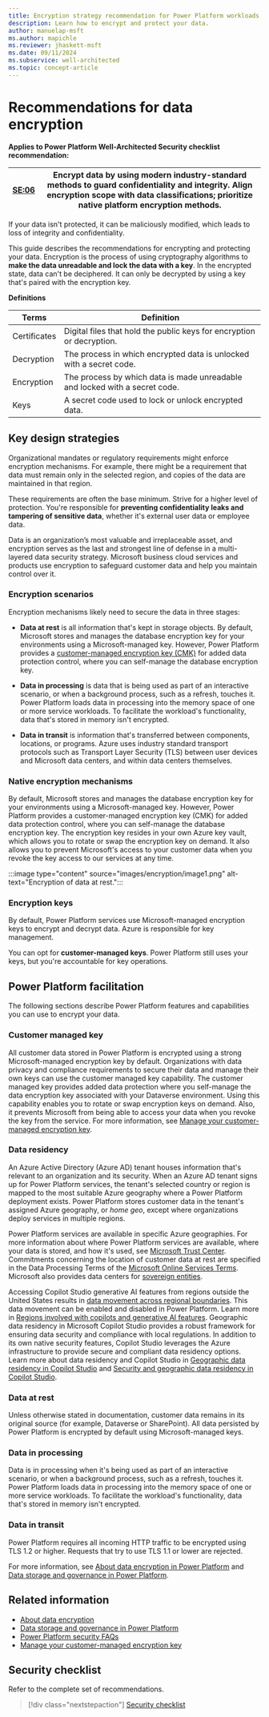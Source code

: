 ```yaml
---
title: Encryption strategy recommendation for Power Platform workloads
description: Learn how to encrypt and protect your data. 
author: manuelap-msft
ms.author: mapichle
ms.reviewer: jhaskett-msft
ms.date: 09/11/2024
ms.subservice: well-architected
ms.topic: concept-article
---
```


# Recommendations for data encryption

**Applies to Power Platform Well-Architected Security checklist recommendation:**

|[SE:06](checklist.md)| **Encrypt data by using modern industry-standard methods to guard confidentiality and integrity. Align encryption scope with data classifications; prioritize native platform encryption methods.** |
|---|---|

If your data isn't protected, it can be maliciously modified, which leads to loss of integrity and confidentiality.

This guide describes the recommendations for encrypting and protecting your data. Encryption is the process of using cryptography algorithms to **make the data unreadable and lock the data with a key**. In the encrypted state, data can't be deciphered. It can only be decrypted by using a key that's paired with the encryption key.

**Definitions** 

| Terms | Definition |
|---|---|
| Certificates | Digital files that hold the public keys for encryption or decryption. |
| Decryption | The process in which encrypted data is unlocked with a secret code. |
| Encryption | The process by which data is made unreadable and locked with a secret code. |
| Keys | A secret code used to lock or unlock encrypted data. |

## Key design strategies

Organizational mandates or regulatory requirements might enforce encryption mechanisms. For example, there might be a requirement that data must remain only in the selected region, and copies of the data are maintained in that region.

These requirements are often the base minimum. Strive for a higher level of protection. You're responsible for **preventing confidentiality leaks and tampering of sensitive data**, whether it's external user data or employee data.

Data is an organization’s most valuable and irreplaceable asset, and encryption serves as the last and strongest line of defense in a multi-layered data security strategy. Microsoft business cloud services and products use encryption to safeguard customer data and help you maintain control over it.

### Encryption scenarios

Encryption mechanisms likely need to secure the data in three stages:

- **Data at rest** is all information that's kept in storage objects. By default, Microsoft stores and manages the database encryption key for your environments using a Microsoft-managed key. However, Power Platform provides a [customer-managed encryption key (CMK)](/power-platform/admin/customer-managed-key) for added data protection control, where you can self-manage the database encryption key.

- **Data in processing** is data that is being used as part of an interactive scenario, or when a background process, such as a refresh, touches it. Power Platform loads data in processing into the memory space of one or more service workloads. To facilitate the workload's functionality, data that's stored in memory isn't encrypted.

- **Data in transit** is information that's transferred between components, locations, or programs. Azure uses industry standard transport protocols such as Transport Layer Security (TLS) between user devices and Microsoft data centers, and within data centers themselves.

### Native encryption mechanisms

By default, Microsoft stores and manages the database encryption key for your environments using a Microsoft-managed key. However, Power Platform provides a customer-managed encryption key (CMK) for added data protection control, where you can self-manage the database encryption key. The encryption key resides in your own Azure key vault, which allows you to rotate or swap the encryption key on demand. It also allows you to prevent Microsoft's access to your customer data when you revoke the key access to our services at any time.

:::image type="content" source="images/encryption/image1.png" alt-text="Encryption of data at rest.":::

### Encryption keys

By default, Power Platform services use Microsoft-managed encryption keys to encrypt and decrypt data. Azure is responsible for key management.

You can opt for **customer-managed keys**. Power Platform still uses your keys, but you're accountable for key operations.

## Power Platform facilitation

The following sections describe Power Platform features and capabilities you can use to encrypt your data.

### Customer managed key

All customer data stored in Power Platform is encrypted using a strong Microsoft-managed encryption key by default. Organizations with data privacy and compliance requirements to secure their data and manage their own keys can use the customer managed key capability. The customer managed key provides added data protection where you self-manage the data encryption key associated with your Dataverse environment. Using this capability enables you to rotate or swap encryption keys on demand. Also, it prevents Microsoft from being able to access your data when you revoke the key from the service. For more information, see [Manage your customer-managed encryption key](/power-platform/admin/customer-managed-key).

### Data residency

An Azure Active Directory (Azure AD) tenant houses information that's relevant to an organization and its security. When an Azure AD tenant signs up for Power Platform services, the tenant's selected country or region is mapped to the most suitable Azure geography where a Power Platform deployment exists. Power Platform stores customer data in the tenant's assigned Azure geography, or *home geo*, except where organizations deploy services in multiple regions.

Power Platform services are available in specific Azure geographies. For more information about where Power Platform services are available, where your data is stored, and how it's used, see [Microsoft Trust Center](https://www.microsoft.com/trustcenter). Commitments concerning the location of customer data at rest are specified in the Data Processing Terms of the [Microsoft Online Services Terms](https://www.microsoftvolumelicensing.com/DocumentSearch.aspx?Mode=3&DocumentTypeId=31). Microsoft also provides data centers for [sovereign entities](/power-platform/admin/regions-overview).

Accessing Copilot Studio generative AI features from regions outside the United States results in [data movement across regional boundaries](/microsoft-copilot-studio/manage-data-movement-outside-us). This data movement can be enabled and disabled in Power Platform. Learn more in [Regions involved with copilots and generative AI features](/power-platform/admin/geographical-availability-copilot#regions-involved-with-copilots-and-generative-ai-features). Geographic data residency in Microsoft Copilot Studio provides a robust framework for ensuring data security and compliance with local regulations. In addition to its own native security features, Copilot Studio leverages the Azure infrastructure to provide secure and compliant data residency options. Learn more about data residency and Copilot Studio in [Geographic data residency in Copilot Studio](/microsoft-copilot-studio/geo-data-residency) and [Security and geographic data residency in Copilot Studio](/microsoft-copilot-studio/geo-data-residency-security).

### Data at rest

Unless otherwise stated in documentation, customer data remains in its original source (for example, Dataverse or SharePoint). All data persisted by Power Platform is encrypted by default using Microsoft-managed keys.

### Data in processing

Data is in processing when it's being used as part of an interactive scenario, or when a background process, such as a refresh, touches it. Power Platform loads data in processing into the memory space of one or more service workloads. To facilitate the workload's functionality, data that's stored in memory isn't encrypted.

### Data in transit

Power Platform requires all incoming HTTP traffic to be encrypted using TLS 1.2 or higher. Requests that try to use TLS 1.1 or lower are rejected.

For more information, see [About data encryption in Power Platform](/power-platform/admin/about-encryption) and [Data storage and governance in Power Platform](/power-platform/admin/security/data-storage).

## Related information

- [About data encryption](/power-platform/admin/about-encryption)
- [Data storage and governance in Power Platform](/power-platform/admin/security/data-storage)
- [Power Platform security FAQs](/power-platform/admin/security/faqs)
- [Manage your customer-managed encryption key](/power-platform/admin/customer-managed-key)

## Security checklist

Refer to the complete set of recommendations.

> [!div class="nextstepaction"]
> [Security checklist](checklist.md)
